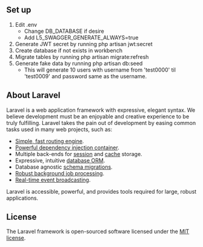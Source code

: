 ## Set up
1. Edit .env
    * Change DB_DATABASE if desire
    * Add L5_SWAGGER_GENERATE_ALWAYS=true
2. Generate JWT secret by running php artisan jwt:secret
3. Create database if not exists in workbench
4. Migrate tables by running php artisan migrate:refresh
5. Generate fake data by running php artisan db:seed 
    * This will generate 10 users with username from 'test0000' til 'test0009' and password same as the username.

## About Laravel

Laravel is a web application framework with expressive, elegant syntax. We believe development must be an enjoyable and creative experience to be truly fulfilling. Laravel takes the pain out of development by easing common tasks used in many web projects, such as:

- [Simple, fast routing engine](https://laravel.com/docs/routing).
- [Powerful dependency injection container](https://laravel.com/docs/container).
- Multiple back-ends for [session](https://laravel.com/docs/session) and [cache](https://laravel.com/docs/cache) storage.
- Expressive, intuitive [database ORM](https://laravel.com/docs/eloquent).
- Database agnostic [schema migrations](https://laravel.com/docs/migrations).
- [Robust background job processing](https://laravel.com/docs/queues).
- [Real-time event broadcasting](https://laravel.com/docs/broadcasting).

Laravel is accessible, powerful, and provides tools required for large, robust applications.

## License

The Laravel framework is open-sourced software licensed under the [MIT license](https://opensource.org/licenses/MIT).
